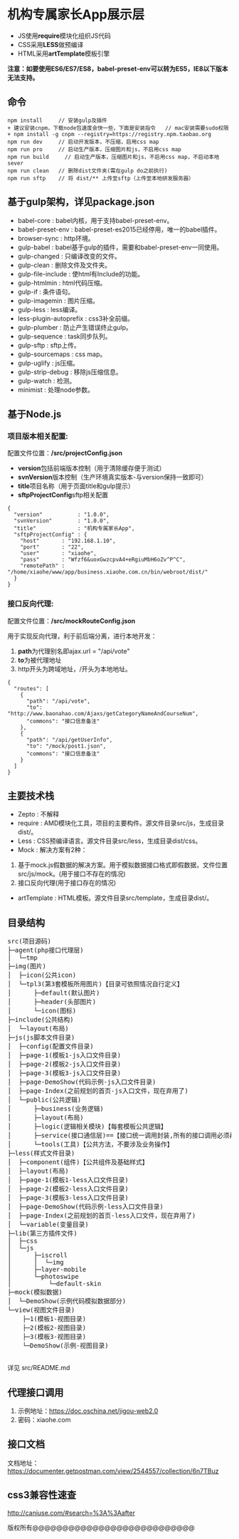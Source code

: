 # 机构专属家长App展示层

+ JS使用**require**模块化组织JS代码
+ CSS采用**LESS**做预编译
+ HTML采用**artTemplate**模板引擎

**注意：如要使用ES6/ES7/ES8，babel-preset-env可以转为ES5，IE8以下版本无法支持。**

## 命令

```
npm install     // 安装gulp及插件
+ 建议安装cnpm，下载node包速度会快一些，下面是安装指令   // mac安装需要sudo权限
+ npm install -g cnpm --registry=https://registry.npm.taobao.org
npm run dev     // 启动开发版本，不压缩，启用css map
npm run pro     // 启动生产版本，压缩图片和js，不启用css map
npm run build     // 启动生产版本，压缩图片和js，不启用css map，不启动本地sever
npm run clean   // 删除dist文件夹(需在gulp do之前执行)
npm run sftp    // 将 dist/** 上传至sftp（上传至本地研发服务器）

```

## 基于gulp架构，详见package.json

+ babel-core             : babel内核，用于支持babel-preset-env。
+ babel-preset-env       : babel-preset-es2015已经停用，唯一的babel插件。
+ browser-sync           : http环境。
+ gulp-babel             : babel基于gulp的插件，需要和babel-preset-env一同使用。
+ gulp-changed           : 只编译改变的文件。
+ gulp-clean             : 删除文件及文件夹。
+ gulp-file-include      : 使html有Include的功能。
+ gulp-htmlmin           : html代码压缩。
+ gulp-if                : 条件语句。
+ gulp-imagemin          : 图片压缩。
+ gulp-less              : less编译。
+ less-plugin-autoprefix : css3补全前缀。
+ gulp-plumber           : 防止产生错误终止gulp。
+ gulp-sequence          : task同步队列。
+ gulp-sftp              : sftp上传。
+ gulp-sourcemaps        : css map。
+ gulp-uglify            : js压缩。
+ gulp-strip-debug       : 移除js压缩信息。
+ gulp-watch             : 检测。
+ minimist               : 处理node参数。

## 基于Node.js

### 项目版本相关配置: 

配置文件位置：**/src/projectConfig.json**

- **version**包括前端版本控制（用于清除缓存便于测试）
- **svnVersion**版本控制（生产环境真实版本-与version保持一致即可）
- **title**项目名称（用于页面title和gulp提示）
- **sftpProjectConfig**sftp相关配置

```
{
  "version"           : "1.0.0",
  "svnVersion"        : "1.0.0",
  "title"             : "机构专属家长App",
  "sftpProjectConfig" : {
    "host"       : "192.168.1.10",
    "port"       : "22",
    "user"       : "xiaohe",
    "pass"       : "Wfzf6&uoxGwzcpvA4+eRgiuMbH6oZv^P^C",
    "remotePath" : "/home/xiaohe/www/app/business.xiaohe.com.cn/bin/webroot/dist/"
  }
}
```

### 接口反向代理:

配置文件位置：**/src/mockRouteConfig.json**

用于实现反向代理，利于前后端分离，进行本地开发：
1. **path**为代理别名即ajax.url = "/api/vote"
2. **to**为被代理地址
3. http开头为跨域地址，/开头为本地地址。

```
{
  "routes": [
    {
      "path": "/api/vote", 
      "to": "http://www.baonahao.com/Ajaxs/getCategoryNameAndCourseNum",
      "commons": "接口信息备注"
    },
    {
      "path": "/api/getUserInfo",
      "to": "/mock/post1.json",
      "commons": "接口信息备注"
    }
  ]
}
```

## 主要技术栈

+ Zepto       : 不解释
+ require     : AMD模块化工具，项目的主要构件。源文件目录src/js，生成目录dist/。
+ Less        : CSS预编译语言。源文件目录src/less，生成目录dist/css。
+ Mock        : 解决方案有2种：
1. 基于mock.js假数据的解决方案。用于模拟数据接口格式即假数据，文件位置src/js/mock。(用于接口不存在的情况)
2. 接口反向代理(用于接口存在的情况)
+ artTemplate : HTML模板。源文件目录src/template，生成目录dist/。

## 目录结构
<pre>
src(项目源码)
├─agent(php接口代理层)
│  └─tmp
├─img(图片)
│  ├─icon(公共icon)
│  └─tpl3(第3套模板所用图片)【目录可依照情况自行定义】
│      ├─default(默认图片)
│      ├─header(头部图片)
│      └─icon(图标)
├─include(公共结构)
│  └─layout(布局)
├─js(js脚本文件目录)
│  ├─config(配置文件目录)
│  ├─page-1(模板1-js入口文件目录)
│  ├─page-2(模板2-js入口文件目录)
│  ├─page-3(模板3-js入口文件目录)
│  ├─page-DemoShow(代码示例-js入口文件目录)
│  ├─page-Index(之前规划的首页-js入口文件，现在弃用了)
│  └─public(公共逻辑)
│      ├─business(业务逻辑)
│      ├─layout(布局)
│      ├─logic(逻辑相关模块)【每套模板公共逻辑】
│      ├─service(接口通信层)==【接口统一调用封装,所有的接口调用必须再此处封装】==
│      └─tools(工具)【公共方法，不要涉及业务操作】
├─less(样式文件目录)
│  ├─component(组件)【公共组件及基础样式】
│  ├─layout(布局)
│  ├─page-1(模板1-less入口文件目录)
│  ├─page-2(模板2-less入口文件目录)
│  ├─page-3(模板3-less入口文件目录)
│  ├─page-DemoShow(代码示例-less入口文件目录)
│  ├─page-Index(之前规划的首页-less入口文件，现在弃用了)
│  └─variable(变量目录)
├─lib(第三方插件文件)
│  ├─css
│  └─js
│      ├─iscroll
│      │  └─img
│      ├─layer-mobile
│      └─photoswipe
│          └─default-skin
├─mock(模拟数据)
│  └─DemoShow(示例代码模拟数据部分)
└─view(视图文件目录)
    ├─1(模板1-视图目录)
    ├─2(模板2-视图目录)
    ├─3(模板3-视图目录)
    └─DemoShow(示例-视图目录)

</pre>

详见 src/README.md

## 代理接口调用
1. 示例地址：https://doc.oschina.net/jigou-web2.0
2. 密码：xiaohe.com

## 接口文档
文档地址：https://documenter.getpostman.com/view/2544557/collection/6n7TBuz

## css3兼容性速查
http://caniuse.com/#search=%3A%3Aafter


版权所有@@@@@@@@@@@@@@@@@@@@@@@@@@@